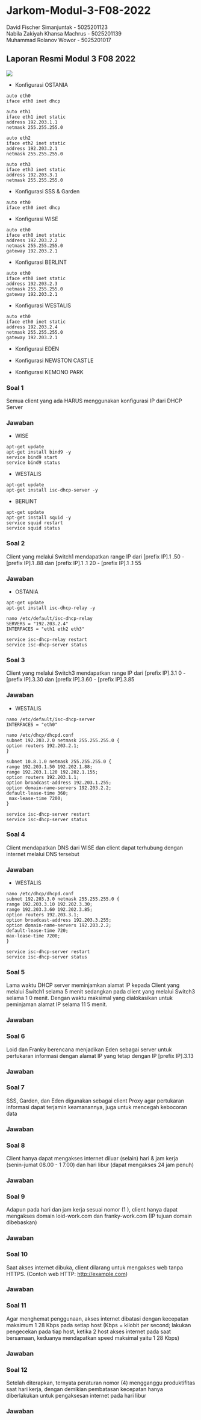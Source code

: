 # Jarkom-Modul-3-F08-2022
David Fischer Simanjuntak - 5025201123 <br/>
Nabila Zakiyah Khansa Machrus	- 5025201139 <br/>
Muhammad Rolanov Wowor - 5025201017 <br/>

## Laporan Resmi Modul 3 F08 2022
![](img/ss.png)

<ul>
<li>Konfigurasi OSTANIA
</ul>

    auto eth0
    iface eth0 inet dhcp

    auto eth1
    iface eth1 inet static
	address 192.203.1.1
	netmask 255.255.255.0

    auto eth2
    iface eth2 inet static
	address 192.203.2.1
	netmask 255.255.255.0

    auto eth3
    iface eth3 inet static
	address 192.203.3.1
	netmask 255.255.255.0

<ul>
<li>Konfigurasi SSS & Garden
</ul>

    auto eth0
    iface eth0 inet dhcp

<ul>
<li>Konfigurasi WISE
</ul>

    auto eth0
    iface eth0 inet static
	address 192.203.2.2
	netmask 255.255.255.0
	gateway 192.203.2.1

<ul>
<li>Konfigurasi BERLINT
</ul>

    auto eth0
    iface eth0 inet static
	address 192.203.2.3
	netmask 255.255.255.0
	gateway 192.203.2.1

<ul>
<li>Konfigurasi WESTALIS
</ul>

    auto eth0
    iface eth0 inet static
	address 192.203.2.4
	netmask 255.255.255.0
	gateway 192.203.2.1

<ul>
<li>Konfigurasi EDEN
</ul>



<ul>
<li>Konfigurasi NEWSTON CASTLE
</ul>

<ul>
<li>Konfigurasi KEMONO PARK 
</ul>

### **Soal 1**
Semua client yang ada HARUS menggunakan konfigurasi IP dari DHCP Server

### **Jawaban**
<ul>
<li> WISE
</ul>

	apt-get update
	apt-get install bind9 -y
	service bind9 start
	service bind9 status
	
<ul>
<li> WESTALIS
</ul>

	apt-get update
	apt-get install isc-dhcp-server -y
	
<ul>
<li> BERLINT
</ul>

	apt-get update
	apt-get install squid -y
	service squid restart
	service squid status

### **Soal 2**
Client yang melalui Switch1 mendapatkan range IP dari [prefix IP].1 .50 - [prefix IP].1 .88
dan [prefix IP].1 .1 20 - [prefix IP].1 .1 55 

### **Jawaban**
<ul>
<li> OSTANIA
</ul>

	apt-get update
	apt-get install isc-dhcp-relay -y

	nano /etc/default/isc-dhcp-relay
	SERVERS = "192.203.2.4"
	INTERFACES = "eth1 eth2 eth3"

	service isc-dhcp-relay restart
	service isc-dhcp-server status

### **Soal 3**
Client yang melalui Switch3 mendapatkan range IP dari [prefix IP].3.1 0 - [prefix IP].3.30
dan [prefix IP].3.60 - [prefix IP].3.85 

### **Jawaban**
<ul>
<li> WESTALIS
</ul>

	nano /etc/default/isc-dhcp-server
	INTERFACES = "eth0"

	nano /etc/dhcp/dhcpd.conf
	subnet 192.203.2.0 netmask 255.255.255.0 {
  	option routers 192.203.2.1;
	}
	
	subnet 10.8.1.0 netmask 255.255.255.0 {
  	range 192.203.1.50 192.202.1.88;
  	range 192.203.1.120 192.202.1.155;
  	option routers 192.203.1.1;
  	option broadcast-address 192.203.1.255;
  	option domain-name-servers 192.203.2.2;
  	default-lease-time 360;
 	 max-lease-time 7200;
	}

	service isc-dhcp-server restart
	service isc-dhcp-server status

### **Soal 4**
Client mendapatkan DNS dari WISE dan client dapat terhubung dengan internet melalui
DNS tersebut

### **Jawaban**
<ul>
<li> WESTALIS
</ul>

	nano /etc/dhcp/dhcpd.conf
	subnet 192.203.3.0 netmask 255.255.255.0 {
  	range 192.203.3.10 192.202.3.30;
  	range 192.203.3.60 192.202.3.85;
  	option routers 192.203.3.1;
  	option broadcast-address 192.203.3.255;
  	option domain-name-servers 192.203.2.2;
  	default-lease-time 720;
  	max-lease-time 7200;
	}

	service isc-dhcp-server restart
	service isc-dhcp-server status

### **Soal 5**
Lama waktu DHCP server meminjamkan alamat IP kepada Client yang melalui Switch1
selama 5 menit sedangkan pada client yang melalui Switch3 selama 1 0 menit. Dengan
waktu maksimal yang dialokasikan untuk peminjaman alamat IP selama 11 5 menit. 

### **Jawaban**

### **Soal 6**
Loid dan Franky berencana menjadikan Eden sebagai server untuk pertukaran informasi dengan
alamat IP yang tetap dengan IP [prefix IP].3.13 

### **Jawaban**

### **Soal 7**
SSS, Garden, dan Eden digunakan sebagai
client Proxy agar pertukaran informasi dapat terjamin keamanannya, juga untuk mencegah
kebocoran data

### **Jawaban**

### **Soal 8**
Client hanya dapat mengakses internet diluar (selain) hari & jam kerja (senin-jumat 08.00 - 1 7.00) dan hari libur (dapat mengakses 24 jam penuh)

### **Jawaban**

### **Soal 9**
Adapun pada hari dan jam kerja sesuai nomor (1 ), client hanya dapat mengakses domain loid-work.com dan franky-work.com (IP tujuan domain dibebaskan)

### **Jawaban**

### **Soal 10**
Saat akses internet dibuka, client dilarang untuk mengakses web tanpa HTTPS. (Contoh web HTTP: http://example.com)

### **Jawaban**

### **Soal 11**
Agar menghemat penggunaan, akses internet dibatasi dengan kecepatan maksimum 1 28 Kbps pada setiap host (Kbps = kilobit per second; lakukan pengecekan pada tiap host, ketika 2 host akses internet pada saat bersamaan, keduanya mendapatkan speed maksimal yaitu 1 28 Kbps)

### **Jawaban**

### **Soal 12**
Setelah diterapkan, ternyata peraturan nomor (4) mengganggu produktifitas saat hari kerja, dengan demikian pembatasan kecepatan hanya diberlakukan untuk pengaksesan internet pada hari libur

### **Jawaban**
